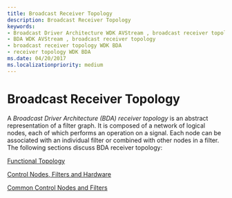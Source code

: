 ```yaml
---
title: Broadcast Receiver Topology
description: Broadcast Receiver Topology
keywords:
- Broadcast Driver Architecture WDK AVStream , broadcast receiver topology
- BDA WDK AVStream , broadcast receiver topology
- broadcast receiver topology WDK BDA
- receiver topology WDK BDA
ms.date: 04/20/2017
ms.localizationpriority: medium
---
```


# Broadcast Receiver Topology





A *Broadcast Driver Architecture (BDA) receiver topology* is an abstract representation of a filter graph. It is composed of a network of logical nodes, each of which performs an operation on a signal. Each node can be associated with an individual filter or combined with other nodes in a filter. The following sections discuss BDA receiver topology:

[Functional Topology](functional-topology.md)

[Control Nodes, Filters and Hardware](control-nodes--filters-and-hardware.md)

[Common Control Nodes and Filters](common-control-nodes-and-filters.md)

 

 




